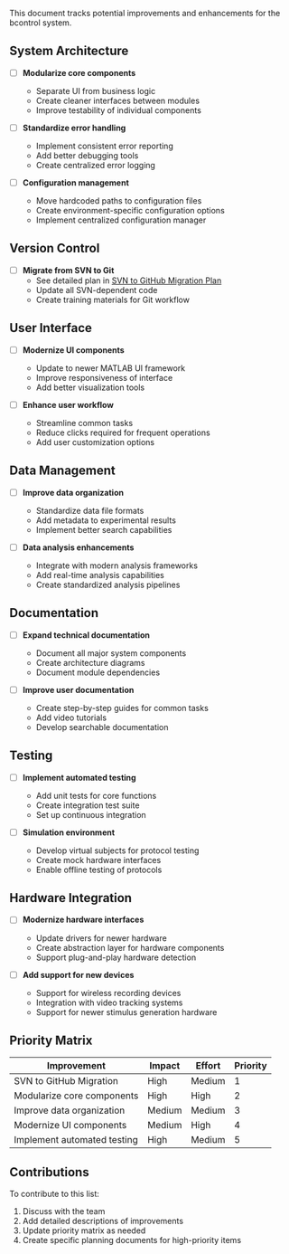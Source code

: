 This document tracks potential improvements and enhancements for the bcontrol system.

## System Architecture

- [ ] **Modularize core components**
  - Separate UI from business logic
  - Create cleaner interfaces between modules
  - Improve testability of individual components

- [ ] **Standardize error handling**
  - Implement consistent error reporting
  - Add better debugging tools
  - Create centralized error logging

- [ ] **Configuration management**
  - Move hardcoded paths to configuration files
  - Create environment-specific configuration options
  - Implement centralized configuration manager

## Version Control

- [ ] **Migrate from SVN to Git**
  - See detailed plan in [SVN to GitHub Migration Plan](svn_to_github_migration.md)
  - Update all SVN-dependent code
  - Create training materials for Git workflow

## User Interface

- [ ] **Modernize UI components**
  - Update to newer MATLAB UI framework
  - Improve responsiveness of interface
  - Add better visualization tools

- [ ] **Enhance user workflow**
  - Streamline common tasks
  - Reduce clicks required for frequent operations
  - Add user customization options

## Data Management

- [ ] **Improve data organization**
  - Standardize data file formats
  - Add metadata to experimental results
  - Implement better search capabilities

- [ ] **Data analysis enhancements**
  - Integrate with modern analysis frameworks
  - Add real-time analysis capabilities
  - Create standardized analysis pipelines

## Documentation

- [ ] **Expand technical documentation**
  - Document all major system components
  - Create architecture diagrams
  - Document module dependencies

- [ ] **Improve user documentation**
  - Create step-by-step guides for common tasks
  - Add video tutorials
  - Develop searchable documentation

## Testing

- [ ] **Implement automated testing**
  - Add unit tests for core functions
  - Create integration test suite
  - Set up continuous integration

- [ ] **Simulation environment**
  - Develop virtual subjects for protocol testing
  - Create mock hardware interfaces
  - Enable offline testing of protocols

## Hardware Integration

- [ ] **Modernize hardware interfaces**
  - Update drivers for newer hardware
  - Create abstraction layer for hardware components
  - Support plug-and-play hardware detection

- [ ] **Add support for new devices**
  - Support for wireless recording devices
  - Integration with video tracking systems
  - Support for newer stimulus generation hardware

## Priority Matrix

| Improvement | Impact | Effort | Priority |
|-------------|--------|--------|----------|
| SVN to GitHub Migration | High | Medium | 1 |
| Modularize core components | High | High | 2 |
| Improve data organization | Medium | Medium | 3 |
| Modernize UI components | Medium | High | 4 |
| Implement automated testing | High | Medium | 5 |

## Contributions

To contribute to this list:

1. Discuss with the team
2. Add detailed descriptions of improvements
3. Update priority matrix as needed
4. Create specific planning documents for high-priority items
